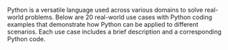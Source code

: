 Python is a versatile language used across various domains to solve real-world problems. Below are 20 real-world use cases with Python coding examples that demonstrate how Python can be applied to different scenarios. Each use case includes a brief description and a corresponding Python code.
